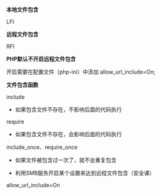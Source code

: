 **本地文件包含**

LFI

**远程文件包含**

RFI

**PHP默认不开启远程文件包含**

开启需要在配置文件（php-ini）中添加 allow_url_include=On;

**文件包含函数**

include

- 如果包含文件不存在，不影响后面的代码执行

require

- 如果包含文件不存在，会影响后面的代码执行

include_once、require_once

- 如果文件被包含过一次了，就不会重复包含

- 利用SMB服务开启某个设置来达到远程文件包含（安全课）

allow_url_include=On